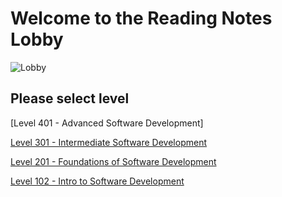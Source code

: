 # Welcome to the Reading Notes Lobby

![Lobby](http://hdlatestwallpaper.com/wp-content/uploads/2017/05/Hotel-reception-HD-wallpaper.jpg)


## Please select level

[Level 401 - Advanced Software Development]

[Level 301 - Intermediate Software Development](/301/class-00.md)

[Level 201 - Foundations of Software Development](201/class-01.md)

[Level 102 - Intro to Software Development](102/markdown.md)
